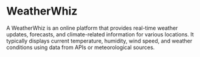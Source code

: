 # WeatherWhiz
A WeatherWhiz is an online platform that provides real-time weather updates, forecasts, and climate-related information for various locations. It typically displays current temperature, humidity, wind speed, and weather conditions using data from APIs or meteorological sources.
